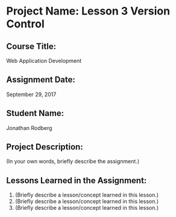 # Project Name:  Lesson 3 Version Control


## Course Title:
Web Application Development

## Assignment Date:  
September 29, 2017

## Student Name:  
Jonathan Rodberg

## Project Description:
(In your own words, briefly describe the assignment.)

## Lessons Learned in the Assignment:
1. (Briefly describe a lesson/concept learned in this lesson.)
2. (Briefly describe a lesson/concept learned in this lesson.)
3. (Briefly describe a lesson/concept learned in this lesson.)

